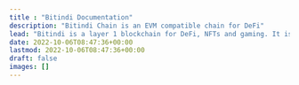 ```yaml
---
title : "Bitindi Documentation"
description: "Bitindi Chain is an EVM compatible chain for DeFi"
lead: "Bitindi is a layer 1 blockchain for DeFi, NFTs and gaming. It is built with GO, has EVM support and uses BPoS consensus mechanism."
date: 2022-10-06T08:47:36+00:00
lastmod: 2022-10-06T08:47:36+00:00
draft: false
images: []
---
```


